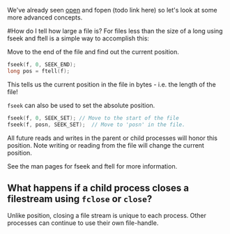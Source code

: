 We've already seen [open](http://cs-education.github.io/sysassets/web/chapter1.html) and fopen (todo link here) so let's look at some more advanced concepts.

#How do I tell how large a file is?
For files less than the size of a long using fseek and ftell is a simple way to accomplish this:

Move to the end of the file and find out the current position.
```C
fseek(f, 0, SEEK_END);
long pos = ftell(f);
```
This tells us the current position in the file in bytes - i.e. the length of the file!

`fseek` can also be used to set the absolute position.
```C
fseek(f, 0, SEEK_SET); // Move to the start of the file 
fseek(f, posn, SEEK_SET);  // Move to 'posn' in the file.
```
All future reads and writes in the parent or child processes will honor this position.
Note writing or reading from the file will change the current position.

See the man pages for fseek and ftell for more information.

## What happens if a child process closes a filestream using `fclose` or `close`?
Unlike position, closing a file stream is unique to each process. Other processes can continue to use their own file-handle.


